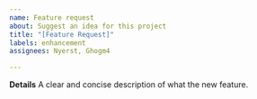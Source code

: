 ```yaml
---
name: Feature request
about: Suggest an idea for this project
title: "[Feature Request]"
labels: enhancement
assignees: Nyerst, Ghogm4

---
```


**Details**
A clear and concise description of what the new feature.
